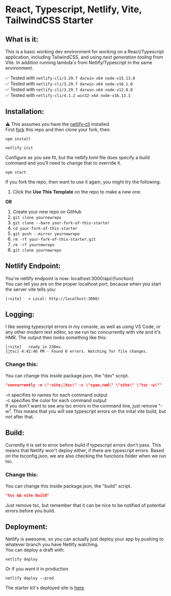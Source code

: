 # React, Typescript, Netlify, Vite, TailwindCSS Starter
## What is it:
This is a basic working dev environment for working on a React/Typescript application, including TailwindCSS, and using _next generation tooling_ from Vite. In addition running lambda's from Netlify/Typescript in the same environment.

✅ Tested with `netlify-cli/3.29.7 darwin-x64 node-v15.13.0`<br>
✅ Tested with `netlify-cli/3.29.7 darwin-x64 node-v16.1.0`<br>
✅ Tested with `netlify-cli/3.29.7 darwin-x64 node-v12.0.0`<br>
✅ Tested with `netlify-cli/4.1.2 win32-x64 node-v16.13.1`<br>

## Installation:
⚠️ This assumes you have the [netlify-cli](https://docs.netlify.com/cli/get-started/) installed.
<br>First [fork](https://docs.github.com/en/github/getting-started-with-github/fork-a-repo) this repo and then clone your fork, then:
```
npm install
```
```
netlify init
```
Configure as you see fit, but the netlify.toml file does specify a build command and you'll need to change that to override it.
```
npm start
```
If you fork the repo, then want to use it again, you might try the following: <br>
1. Click the __Use This Template__ on the repo to make a new one. <br>

**OR** <br>

1. Create your new repo on GitHub
2. `git clone yournewrepo`
3. `git clone --bare your-fork-of-this-starter`
4. `cd your-fork-of-this-starter`
5. `git push --mirror yournewrepo`
6. `rm -rf your-fork-of-this-starter.git`
7. `rm -rf yournewrepo`
8. `git clone yournewrepo`

## Netlify Endpoint:
You're netlify endpoint is now: localhost:3000/api/{function} <br>
You can tell you are on the proper localhost port, because when you start the server vite tells you:
```
[⚡️vite]   > Local: http://localhost:3000/
```

## Logging:
I like seeing typescript errors in my console, as well as using VS Code, or any other modern text editor, so we run tsc concurrently with vite and it's HMR. The output then looks something like this:
```
[⚡️vite]   ready in 238ms.
[👹tsc] 4:42:46 PM - Found 0 errors. Watching for file changes.
```

### Change this:
You can change this inside package.json, the "dev" script.
```json
"concurrently -n \"⚡️vite,👹tsc\" -c \"cyan,red\" \"vite\" \"tsc -w\""
```
-n specifies to names for each command output
<br>-c specifies the color for each command output
<br>If you don't want to see any tsc errors in the command line, just remove "-w". This means that you will see typescript errors on the inital vite build, but not after that.

## Build:
Currently it is set to error before build if typescript errors don't pass. This means that Netlify won't deploy either, if there are typescript errors. Based on the tsconfig.json, we are also checking the functions folder when we run tsc.

### Change this:
You can change this inside package.json, the "build" script.
```json
"tsc && vite build"
```
Just remove tsc, but remember that it can be nice to be notified of potential errors before you build.

## Deployment:
Netlify is awesome, so you can actually just deploy your app by pushing to whatever branch you have Netlify watching.
<br>You can deploy a draft with:
```
netlify deploy
```
Or if you want it in production
```
netlify deploy --prod
```
The starter kit's deployed site is [here](https://r-ts-v-tw-starter.netlify.app).
